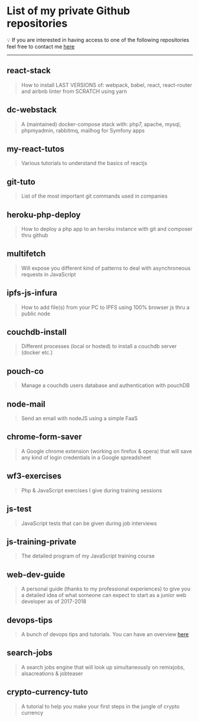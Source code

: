 # List of my private Github repositories

:bulb: If you are interested in having access to one of the following repositories feel free to contact me [here](https://arthur.xn--grgoi-csa.re/contact)

___

## react-stack

>How to install LAST VERSIONS of: webpack, babel, react, react-router and airbnb linter from SCRATCH using yarn

## dc-webstack

>A (maintained) docker-compose stack with: php7, apache, mysql, phpmyadmin, rabbitmq, mailhog for Symfony apps

## my-react-tutos

>Various tutorials to understand the basics of reactjs

## git-tuto

>List of the most important git commands used in companies

## heroku-php-deploy

>How to deploy a php app to an heroku instance with git and composer thru github

## multifetch

>Will expose you different kind of patterns to deal with asynchroneous requests in JavaScript

## ipfs-js-infura

>How to add file(s) from your PC to IPFS using 100% browser js thru a public node

## couchdb-install

>Different processes (local or hosted) to install a couchdb server (docker etc.)

## pouch-co

>Manage a couchdb users database and authentication with pouchDB

## node-mail

>Send an email with nodeJS using a simple FaaS

## chrome-form-saver

>A Google chrome extension (working on firefox & opera) that will save any kind of login credentials in a Google spreadsheet

## wf3-exercises

>Php & JavaScript exercises I give during training sessions

## js-test

>JavaScript tests that can be given during job interviews

## js-training-private

>The detailed program of my JavaScript training course

## web-dev-guide

>A personal guide (thanks to my professional experiences) to give you a detailed idea of what someone can expect to start as a junior web developer as of 2017-2018

## devops-tips

>A bunch of devops tips and tutorials. You can have an overview [here](https://arthur.xn--grgoi-csa.re/tips)

## search-jobs

>A search jobs engine that will look up simultaneously on remixjobs, alsacreations & jobteaser

## crypto-currency-tuto

>A tutorial to help you make your first steps in the jungle of crypto currency
